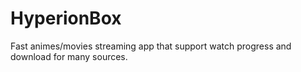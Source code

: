 # HyperionBox
Fast animes/movies streaming app that support watch progress and download for many sources.
